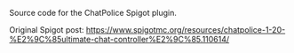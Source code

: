 Source code for the ChatPolice Spigot plugin.

Original Spigot post: https://www.spigotmc.org/resources/chatpolice-1-20-%E2%9C%85ultimate-chat-controller%E2%9C%85.110614/
